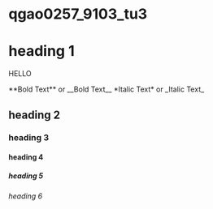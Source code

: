 # qgao0257_9103_tu3

# heading 1
<p> HELLO </p>
**Bold Text** 
or __Bold Text__
*Italic Text* 
or _Italic Text_

## heading 2
### heading 3
#### heading 4
##### heading 5
###### heading 6
